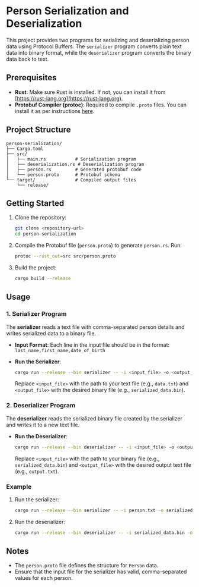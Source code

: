 # Person Serialization and Deserialization

This project provides two programs for serializing and deserializing person data using Protocol Buffers. The `serializer` program converts plain text data into binary format, while the `deserializer` program converts the binary data back to text.

## Prerequisites

- **Rust**: Make sure Rust is installed. If not, you can install it from [https://rust-lang.org](https://rust-lang.org).
- **Protobuf Compiler (protoc)**: Required to compile `.proto` files. You can install it as per instructions [here](https://grpc.io/docs/protoc-installation/).

## Project Structure

```plaintext
person-serialization/
├── Cargo.toml
├── src/
│   ├── main.rs           # Serialization program
│   ├── deserialization.rs # Deserialization program
│   ├── person.rs         # Generated protobuf code
│   └── person.proto      # Protobuf schema
└── target/               # Compiled output files
    └── release/
```

## Getting Started

1. Clone the repository:
   ```bash
   git clone <repository-url>
   cd person-serialization
   ```

2. Compile the Protobuf file (`person.proto`) to generate `person.rs`. Run:
   ```bash
   protoc --rust_out=src src/person.proto
   ```

3. Build the project:
   ```bash
   cargo build --release
   ```

## Usage

### 1. Serializer Program

The **serializer** reads a text file with comma-separated person details and writes serialized data to a binary file.

- **Input Format**: Each line in the input file should be in the format: `last_name,first_name,date_of_birth`
- **Run the Serializer**:

   ```bash
   cargo run --release --bin serializer -- -i <input_file> -o <output_file>
   ```

   Replace `<input_file>` with the path to your text file (e.g., `data.txt`) and `<output_file>` with the desired binary file (e.g., `serialized_data.bin`).

### 2. Deserializer Program

The **deserializer** reads the serialized binary file created by the serializer and writes it to a new text file.

- **Run the Deserializer**:

   ```bash
   cargo run --release --bin deserializer -- -i <input_file> -o <output_file>
   ```

   Replace `<input_file>` with the path to your binary file (e.g., `serialized_data.bin`) and `<output_file>` with the desired output text file (e.g., `output.txt`).

### Example

1. Run the serializer:

   ```bash
   cargo run --release --bin serializer -- -i person.txt -o serialized_data.bin
   ```

2. Run the deserializer:

   ```bash
   cargo run --release --bin deserializer -- -i serialized_data.bin -o output.txt
   ```

## Notes

- The `person.proto` file defines the structure for `Person` data.
- Ensure that the input file for the serializer has valid, comma-separated values for each person.
